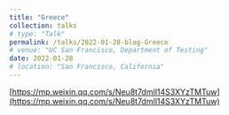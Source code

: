 ```yaml
---
title: "Greece"
collection: talks
# type: "Talk"
permalink: /talks/2022-01-28-blog-Greece
# venue: "UC San Francisco, Department of Testing"
date: 2022-01-28
# location: "San Francisco, California"
---
```


[https://mp.weixin.qq.com/s/Neu8t7dmIl14S3XYzTMTuw](https://mp.weixin.qq.com/s/Neu8t7dmIl14S3XYzTMTuw)

